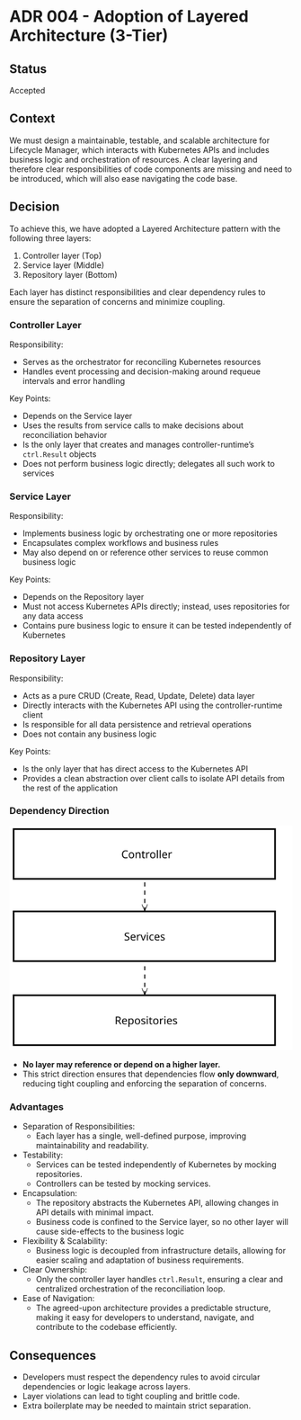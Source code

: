 # ADR 004 - Adoption of Layered Architecture (3-Tier)

## Status

Accepted

## Context

We must design a maintainable, testable, and scalable architecture for Lifecycle Manager, which interacts with Kubernetes APIs and includes business logic and orchestration of resources. A clear layering and therefore clear responsibilities of code components are missing and need to be introduced, which will also ease navigating the code base.

## Decision

To achieve this, we have adopted a Layered Architecture pattern with the following three layers:
1. Controller layer (Top)
2. Service layer (Middle)
3. Repository layer (Bottom) 

Each layer has distinct responsibilities and clear dependency rules to ensure the separation of concerns and minimize coupling.

### Controller Layer
Responsibility:
- Serves as the orchestrator for reconciling Kubernetes resources
- Handles event processing and decision-making around requeue intervals and error handling

Key Points:
- Depends on the Service layer
- Uses the results from service calls to make decisions about reconciliation behavior
- Is the only layer that creates and manages controller-runtime’s `ctrl.Result` objects
- Does not perform business logic directly; delegates all such work to services

### Service Layer
Responsibility:
- Implements business logic by orchestrating one or more repositories
- Encapsulates complex workflows and business rules
- May also depend on or reference other services to reuse common business logic

Key Points:
- Depends on the Repository layer
- Must not access Kubernetes APIs directly; instead, uses repositories for any data access
- Contains pure business logic to ensure it can be tested independently of Kubernetes

### Repository Layer
Responsibility:
- Acts as a pure CRUD (Create, Read, Update, Delete) data layer
- Directly interacts with the Kubernetes API using the controller-runtime client
- Is responsible for all data persistence and retrieval operations
- Does not contain any business logic

Key Points:
- Is the only layer that has direct access to the Kubernetes API
- Provides a clean abstraction over client calls to isolate API details from the rest of the application

### Dependency Direction
![dep dir](./../assets/layered-arch-dep-dir.svg)

- **No layer may reference or depend on a higher layer.**
- This strict direction ensures that dependencies flow **only downward**, reducing tight coupling and enforcing the separation of concerns.

### Advantages

- Separation of Responsibilities:
    - Each layer has a single, well-defined purpose, improving maintainability and readability.
- Testability:
    - Services can be tested independently of Kubernetes by mocking repositories.
    - Controllers can be tested by mocking services.
- Encapsulation:
    - The repository abstracts the Kubernetes API, allowing changes in API details with minimal impact.
    - Business code is confined to the Service layer, so no other layer will cause side-effects to the business logic
- Flexibility & Scalability:
    - Business logic is decoupled from infrastructure details, allowing for easier scaling and adaptation of business requirements.
- Clear Ownership:
    - Only the controller layer handles `ctrl.Result`, ensuring a clear and centralized orchestration of the reconciliation loop.
- Ease of Navigation:
    - The agreed-upon architecture provides a predictable structure, making it easy for developers to understand, navigate, and contribute to the codebase efficiently.

## Consequences
- Developers must respect the dependency rules to avoid circular dependencies or logic leakage across layers.
- Layer violations can lead to tight coupling and brittle code.
- Extra boilerplate may be needed to maintain strict separation.
